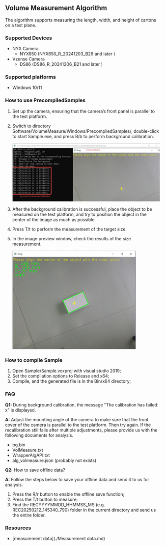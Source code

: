 ## Volume Measurement Algorithm

The algorithm supports measuring the length, width, and height of cartons on a test plane.

### Supported Devices

- NYX Camera
  - NYX650 (NYX650_R_20241203_B26  and later )
- Vzense Camera
  - DS86 (DS86_R_20241206_B21 and later )
### Supported platforms
- Windows 10/11


### How to use PrecompiledSamples

1. Set up the camera, ensuring that the camera’s front panel is parallel to the test platform.

2. Switch to directory Software/VolumeMeasure/Windows/PrecompiledSamples/, double-click to start Sample.exe, and press B/b to perform background calibration.

   <img src="assets/calibration.png" style="zoom:50%;" />

3. After the background calibration is successful, place the object to be measured on the test platform, and try to position the object in the center of the image as much as possible.

4. Press T/t to perform the measurement of the target size.

5. In the image preview window, check the results of the size measurement.

   <img src="assets/sample.png" style="zoom:50%;" />

### How to compile  Sample

1. Open Sample/Sample.vcxproj with visual studio 2019;
2. Set the compilation options to Release and x64;
3. Compile, and the generated file is in the Bin/x64 directory;

### FAQ

**Q1:** During background calibration, the message "The calibration has failed: x" is displayed.

**A:** Adjust the mounting angle of the camera to make sure that the front cover of the camera is parallel to the test platform. Then try again. If the recalibration still fails after multiple adjustments, please provide us with the following documents for analysis.

- bg.bin
- VolMeasure.txt
- WrapperAlgAPI.txt
- alg_volmeasure.json (probably not exists)

**Q2:** How to save offline data?

**A:** Follow the steps below to save your offline data and send it to us for analysis.

1. Press the R/r button to enable the offline save function;
2. Press the T/t button to measure;
3. Find the RECYYYYMMDD_HHMMSS_MS (e.g. REC20250212_145340_790) folder in the current directory and send us the entire folder.

### Resources

- [measurement data](./Measurement data.md)
